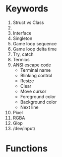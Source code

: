 # Keywords
1. Struct vs Class
2. 
4. Interface
5. Singleton
6. Game loop sequence
7. Game loop delta time
8. Try, catch
9. Termios
10. ANSI escape code
    - Terminal name
    - Blinking control
    - Resize
    - Clear
    - Move cursor
    - Foreground color
    - Background color
    - Next line
11. Pixel
12. RGBA
13. Glop
14. /dev/input/

# Functions